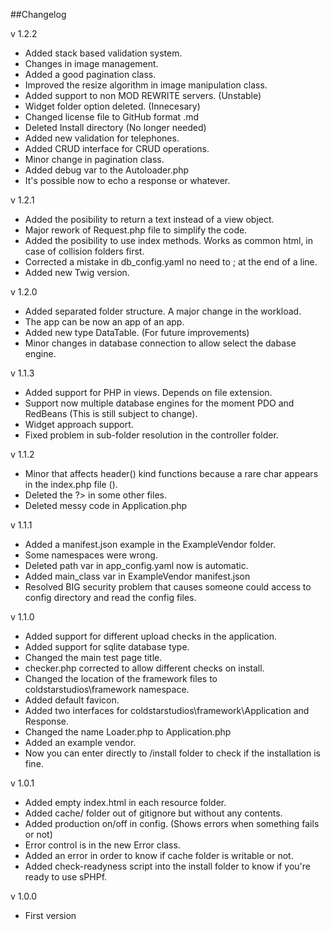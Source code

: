##Changelog

v 1.2.2

- Added stack based validation system.
- Changes in image management.
- Added a good pagination class.
- Improved the resize algorithm in image manipulation class.
- Added support to non MOD REWRITE servers. (Unstable)
- Widget folder option deleted. (Innecesary)
- Changed license file to GitHub format .md
- Deleted Install directory (No longer needed)
- Added new validation for telephones.
- Added CRUD interface for CRUD operations.
- Minor change in pagination class.
- Added debug var to the Autoloader.php
- It's possible now to echo a response or whatever.

v 1.2.1

- Added the posibility to return a text instead of a view object.
- Major rework of Request.php file to simplify the code.
- Added the posibility to use index methods. Works as common html, in case of collision folders first.
- Corrected a mistake in db_config.yaml no need to ; at the end of a line.
- Added new Twig version.

v 1.2.0

- Added separated folder structure. A major change in the workload.
- The app can be now an app of an app.
- Added new type DataTable. (For future improvements)
- Minor changes in database connection to allow select the dabase engine.

v 1.1.3

- Added support for PHP in views. Depends on file extension.
- Support now multiple database engines for the moment PDO and RedBeans (This is still subject to change).
- Widget approach support.
- Fixed problem in sub-folder resolution in the controller folder.

v 1.1.2

- Minor that affects header() kind functions because a rare char appears in the index.php file (﻿).
- Deleted the ?> in some other files.
- Deleted messy code in Application.php

v 1.1.1

- Added a manifest.json example in the ExampleVendor folder.
- Some namespaces were wrong.
- Deleted path var in app_config.yaml now is automatic.
- Added main_class var in ExampleVendor manifest.json
- Resolved BIG security problem that causes someone could access to config directory and read the config files.

v 1.1.0

- Added support for different upload checks in the application.
- Added support for sqlite database type.
- Changed the main test page title.
- checker.php corrected to allow different checks on install.
- Changed the location of the framework files to coldstarstudios\framework namespace.
- Added default favicon.
- Added two interfaces for coldstarstudios\framework\Application and Response.
- Changed the name Loader.php to Application.php
- Added an example vendor.
- Now you can enter directly to /install folder to check if the installation is fine.

v 1.0.1

- Added empty index.html in each resource folder.
- Added cache/ folder out of gitignore but without any contents.
- Added production on/off in config. (Shows errors when something fails or not)
- Error control is in the new Error class.
- Added an error in order to know if cache folder is writable or not.
- Added check-readyness script into the install folder to know if you're ready to use sPHPf.

v 1.0.0

- First version